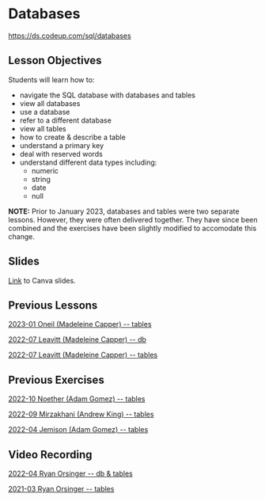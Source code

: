 # Databases
https://ds.codeup.com/sql/databases

## Lesson Objectives
Students will learn how to:
- navigate the SQL database with databases and tables
- view all databases
- use a database
- refer to a different database
- view all tables
- how to create & describe a table
- understand a primary key
- deal with reserved words
- understand different data types including:
    - numeric
    - string
    - date
    - null


**NOTE:** 
Prior to January 2023, databases and tables were two separate lessons. However, they were often delivered together. They have since been combined and the exercises have been slightly modified to accomodate this change. 


## Slides

[Link](https://www.canva.com/design/DAFknLyHssI/iWaKCrhCdKbmhyisOVpoig/edit?utm_content=DAFknLyHssI&utm_campaign=designshare&utm_medium=link2&utm_source=sharebutton) to Canva slides.

## Previous Lessons
[2023-01 Oneil (Madeleine Capper) -- tables](https://github.com/CodeupClassroom/oneil-sql/blob/main/tables_and_select_statements.sql)

[2022-07 Leavitt (Madeleine Capper) -- db](https://github.com/CodeupClassroom/leavitt-database-exercises-/blob/main/databases.sql)

[2022-07 Leavitt (Madeleine Capper) -- tables](https://github.com/CodeupClassroom/leavitt-database-exercises-/blob/main/tables.sql)


## Previous Exercises

[2022-10 Noether (Adam Gomez) -- tables](https://github.com/CodeupClassroom/noether-database-exercises/blob/main/tables_exercises.sql)

[2022-09 Mirzakhani (Andrew King) -- tables](https://github.com/CodeupClassroom/mirzakhani-database-exercises/blob/main/tables_exercises.sql)

[2022-04 Jemison (Adam Gomez) -- tables](https://github.com/CodeupClassroom/jemison-databases-exercises/blob/main/tables_exercises.sql)


## Video Recording
[2022-04 Ryan Orsinger -- db & tables](https://www.youtube.com/watch?v=N_rt8d7lel0)

[2021-03 Ryan Orsinger -- tables](https://www.youtube.com/watch?v=2AAiWgesp2Q)
